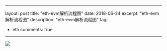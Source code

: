 
---
layout: post
title:  "eth-evm解析流程图"
date:   2018-06-24
excerpt: "eth-evm解析流程图"
description: "eth-evm解析流程图"
tag:
- eth
comments: true
---

![](http://p8am46xs9.bkt.clouddn.com/18-7-2/36917119.jpg)